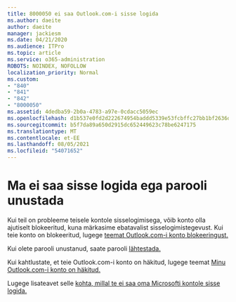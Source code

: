 ```yaml
---
title: 8000050 ei saa Outlook.com-i sisse logida
ms.author: daeite
author: daeite
manager: jackiesm
ms.date: 04/21/2020
ms.audience: ITPro
ms.topic: article
ms.service: o365-administration
ROBOTS: NOINDEX, NOFOLLOW
localization_priority: Normal
ms.custom:
- "840"
- "841"
- "842"
- "8000050"
ms.assetid: 4dedba59-2b0a-4783-a97e-0cdacc5059ec
ms.openlocfilehash: d1b537e0fd2d222674954baddd5339e53fcbffc27bb1bf2636d93895137f320b
ms.sourcegitcommit: b5f7da89a650d2915dc652449623c78be6247175
ms.translationtype: MT
ms.contentlocale: et-EE
ms.lasthandoff: 08/05/2021
ms.locfileid: "54071652"
---
```

# <a name="i-cant-sign-in-or-forgot-my-password"></a>Ma ei saa sisse logida ega parooli unustada

Kui teil on probleeme teisele kontole sisselogimisega, võib konto olla ajutiselt blokeeritud, kuna märkasime ebatavalist sisselogimistegevust. Kui teie konto on blokeeritud, lugege [teemat Outlook.com-i konto blokeeringust.](https://support.office.com/article/f4ad2701-d166-4d8b-8a6a-9af2a1f8a4c4?wt.mc_id=Office_Outlook_com_Alchemy)
  
Kui olete parooli unustanud, saate parooli [lähtestada.](https://go.microsoft.com/fwlink/p/?linkid=841909)
  
Kui kahtlustate, et teie Outlook.com-i konto on häkitud, lugege teemat [Minu Outlook.com-i konto on häkitud.](https://support.office.com/article/35993ac5-ac2f-494e-aacb-5232dda453d8?wt.mc_id=Office_Outlook_com_Alchemy)
  
Lugege lisateavet selle [kohta, millal te ei saa oma Microsofti kontole sisse logida.](https://go.microsoft.com/fwlink/p/?linkid=842227)
  